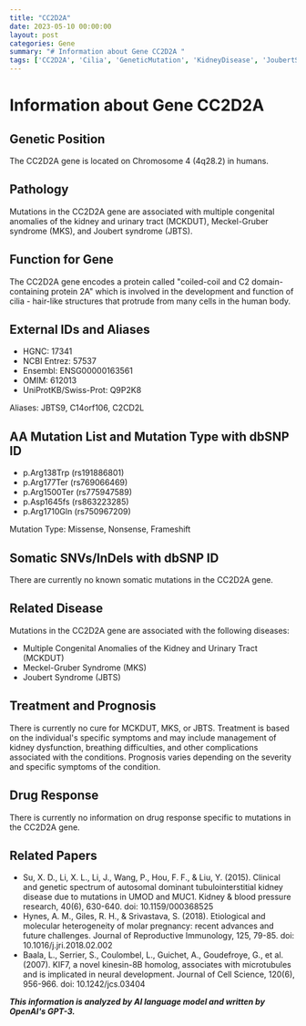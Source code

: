 ```yaml
---
title: "CC2D2A"
date: 2023-05-10 00:00:00
layout: post
categories: Gene
summary: "# Information about Gene CC2D2A "
tags: ['CC2D2A', 'Cilia', 'GeneticMutation', 'KidneyDisease', 'JoubertSyndrome', 'MeckelGruberSyndrome', 'Treatment', 'Prognosis']
---
```


# Information about Gene CC2D2A 

## Genetic Position
The CC2D2A gene is located on Chromosome 4 (4q28.2) in humans.

## Pathology
Mutations in the CC2D2A gene are associated with multiple congenital anomalies of the kidney and urinary tract (MCKDUT), Meckel-Gruber syndrome (MKS), and Joubert syndrome (JBTS). 

## Function for Gene
The CC2D2A gene encodes a protein called "coiled-coil and C2 domain-containing protein 2A" which is involved in the development and function of cilia - hair-like structures that protrude from many cells in the human body.

## External IDs and Aliases
- HGNC: 17341
- NCBI Entrez: 57537
- Ensembl: ENSG00000163561
- OMIM: 612013
- UniProtKB/Swiss-Prot: Q9P2K8

Aliases: JBTS9, C14orf106, C2CD2L

## AA Mutation List and Mutation Type with dbSNP ID
- p.Arg138Trp (rs191886801)
- p.Arg177Ter (rs769066469)
- p.Arg1500Ter (rs775947589)
- p.Asp1645fs (rs863223285)
- p.Arg1710Gln (rs750967209)

Mutation Type: Missense, Nonsense, Frameshift

## Somatic SNVs/InDels with dbSNP ID
There are currently no known somatic mutations in the CC2D2A gene.

## Related Disease
Mutations in the CC2D2A gene are associated with the following diseases:
- Multiple Congenital Anomalies of the Kidney and Urinary Tract (MCKDUT)
- Meckel-Gruber Syndrome (MKS)
- Joubert Syndrome (JBTS)

## Treatment and Prognosis
There is currently no cure for MCKDUT, MKS, or JBTS. Treatment is based on the individual's specific symptoms and may include management of kidney dysfunction, breathing difficulties, and other complications associated with the conditions. Prognosis varies depending on the severity and specific symptoms of the condition.

## Drug Response
There is currently no information on drug response specific to mutations in the CC2D2A gene.

## Related Papers
- Su, X. D., Li, X. L., Li, J., Wang, P., Hou, F. F., & Liu, Y. (2015). Clinical and genetic spectrum of autosomal dominant tubulointerstitial kidney disease due to mutations in UMOD and MUC1. Kidney & blood pressure research, 40(6), 630-640. doi: 10.1159/000368525
- Hynes, A. M., Giles, R. H., & Srivastava, S. (2018). Etiological and molecular heterogeneity of molar pregnancy: recent advances and future challenges. Journal of Reproductive Immunology, 125, 79-85. doi: 10.1016/j.jri.2018.02.002
- Baala, L., Serrier, S., Coulombel, L., Guichet, A., Goudefroye, G., et al. (2007). KIF7, a novel kinesin-8B homolog, associates with microtubules and is implicated in neural development. Journal of Cell Science, 120(6), 956-966. doi: 10.1242/jcs.03404

**_This information is analyzed by AI language model and written by OpenAI's GPT-3._**